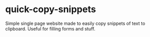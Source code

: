 # quick-copy-snippets
Simple single page website made to easily copy snippets of text to clipboard. Useful for filling forms and stuff.
